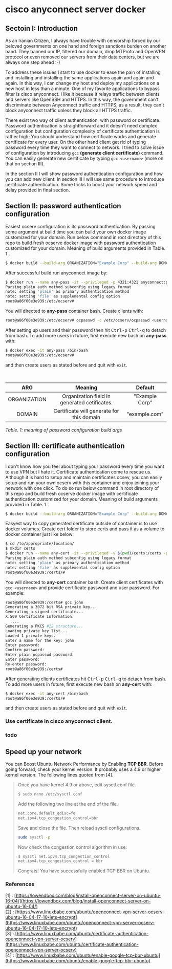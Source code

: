 # cisco anyconnect server docker

## Sectoin I: Introduction

As an Iranian Citizen, I always have trouble with censorship forced by our beloved governments on one hand and foreign sanctions burden on another hand. They banned our IP, filtered our domain, drop MTProto and OpenVPN protocol or even removed our servers from their data centers, but we are always one step ahead :-)

To address these issues I start to use docker to ease the pain of installing and installing and installing the same applications again and again and again. In this way, I can change my host and deploy my applications on a new host in less than a minute. One of my favorite applications to bypass filter is cisco anyconnect. I like it because it relays traffic between clients and servers like OpenSSH and HTTPS. In this way, the government can't discriminate between Anyconnect traffic and HTTPS, as a result, they can't block anyconnect traffic unless they block all HTTPS traffic.

There exist two way of client authentication, with password or certificate. Password authentication is straightforward and it doesn't need complex configuration but configuration complexity of certificate authentication is rather high; You should understand how certificate works and generate certificate for every user. On the other hand client get rid of typing password every time they want to connect to network. I tried to solve issue of configuration by introducing `gcc` **(generate client certificate)** command.  You can easily generate new certificate by typing `gcc <username>` (more on that on section III).

In the section II I will show password authentication configuration and how you can add new client. In section III I will use same procedure to introduce certificate authentication. Some tricks to boost your network speed and delay provided in final section.

## Section II: password authentication configuration

Easiest ocserv configuration is its password authentication. By passing some argument at build time you can build your own docker image customized for your domain. Run below command in root directory of this repo to build fresh ocserve docker image with password authentication customized for your domain. Meaning of build arguments provided in Table. 1 .

```bash
$ docker build --build-arg ORGANIZATION="Example Corp" --build-arg DOMAIN=example.com -t anyconnect:password ./password/
```

After successful build run anyconnect image by:

```bash
$ docker run --name any-pass -it --privileged -p 4321:4321 anyconnect:password
Parsing plain auth method subconfig using legacy format
note: setting 'plain' as primary authentication method
note: setting 'file' as supplemental config option
root@a86f00e3e939:/etc/ocserv#
``` 

You will directed to **any-pass** container bash. Create clients with:

```bash
root@a86f00e3e939:/etc/ocserv# ocpasswd -c /etc/ocserv/ocpasswd <username>
```

After setting up users and their password then hit <kbd>Ctrl-p</kbd> <kbd>Ctrl-q</kbd> to detach from bash. To add more users in future, first execute new bash on **any-pass** with:

```bash
$ docker exec -it any-pass /bin/bash
root@a86f00e3e939:/etc/ocserv#
```

and then create users as stated before and quit with `exit`.

<br>

|      ARG     |                    Meaning                   |     Default    |
|:------------:|:--------------------------------------------:|:--------------:|
| ORGANIZATION | Organization field in generated cetificates. | "Example Corp" |
|    DOMAIN    |  Certificate will generate for this domain   | "example.com"  |

*Table. 1: meaning of password configuration build args*

## Section III: certificate authentication configuration

I don't know how you feel about typing your password every time you want to use VPN but I hate it. Certificate authentication come to rescue us. Although it is hard to setup and maintain certificates ocsev, you can easily setup and run your own ocserv with this container and enjoy joining your network with one click. To do so run below command in root directory of this repo and build fresh ocserve docker image with certificate authentication customized for your domain. Meaning of build arguments provided in Table. 1 .

```bash
$ docker build --build-arg ORGANIZATION="Example Corp" --build-arg DOMAIN=example.com -t anyconnect:certificate ./certificate/
```

Easyest way to copy generated certificate outside of container is to use docker volumes. Create cert folder to store certs and pass it as a volume to docker container just like below:

```bash
$ cd /to/appropriate/location/
$ mkdir certs
$ docker run --name any-cert -it --privileged -v $(pwd)/certs:/certs -p 4321:4321 anyconnect:certificate
Parsing plain auth method subconfig using legacy format
note: setting 'plain' as primary authentication method
note: setting 'file' as supplemental config option
root@a86f00e3e939:/certs/#
``` 

You will directed to **any-cert** container bash. Create client certificates with `gcc <username>` and provide certificate password and user password. For example: 

```bash
root@a86f00e3e939:/certs# gcc john
Generating a 3072 bit RSA private key...
Generating a signed certificate...
X.509 Certificate Information:
  ....
Generating a PKCS #12 structure...
Loading private key list...
Loaded 1 private keys.
Enter a name for the key: john
Enter password:
Confirm password:
Enter plain ocpasswd password:
Enter password:
Re-enter password:
root@a86f00e3e939:/certs#
```

After generating clients certificates hit <kbd>Ctrl-p</kbd> <kbd>Ctrl-q</kbd> to detach from bash. To add more users in future, first execute new bash on **any-cert** with:

```bash
$ docker exec -it any-cert /bin/bash
root@a86f00e3e939:/certs/#
```

and then create users as stated before and quit with `exit`.

### Use certificate in cisco anyconnect client.

### todo

## Speed up your network

You can Boost Ubuntu Network Performance by Enabling **TCP BBR**. Before going forward, check your kernel version. It probably uses a 4.9 or higher kernel version. The following lines quoted from [4].

> Once you have kernel 4.9 or above, edit sysctl.conf file.
> ```bash
> $ sudo nano /etc/sysctl.conf
> ```
> Add the following two line at the end of the file.
> ```bash
> net.core.default_qdisc=fq
> net.ipv4.tcp_congestion_control=bbr
> ```
> Save and close the file. Then reload sysctl configurations.
> ```bash
>sudo sysctl -p
> ```
> Now check the congestion control algorithm in use.
> ```bash
> $ sysctl net.ipv4.tcp_congestion_control
> net.ipv4.tcp_congestion_control = bbr
> ```
>Congrats! You have successfully enabled TCP BBR on Ubuntu.

### References

[1] : [https://lowendbox.com/blog/install-openconnect-server-on-ubuntu-16-04/](https://lowendbox.com/blog/install-openconnect-server-on-ubuntu-16-04/)<br/>
[2] : [https://www.linuxbabe.com/ubuntu/openconnect-vpn-server-ocserv-ubuntu-16-04-17-10-lets-encrypt](https://www.linuxbabe.com/ubuntu/openconnect-vpn-server-ocserv-ubuntu-16-04-17-10-lets-encrypt)<br/>
[3] : [https://www.linuxbabe.com/ubuntu/certificate-authentication-openconnect-vpn-server-ocserv](https://www.linuxbabe.com/ubuntu/certificate-authentication-openconnect-vpn-server-ocserv)<br/>
[4] : [https://www.linuxbabe.com/ubuntu/enable-google-tcp-bbr-ubuntu](https://www.linuxbabe.com/ubuntu/enable-google-tcp-bbr-ubuntu)
